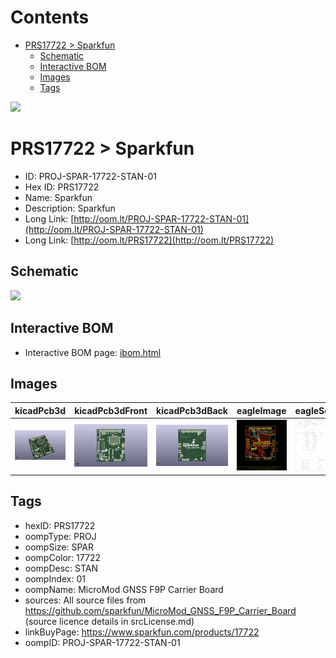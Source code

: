 



Contents
========

* [PRS17722 > Sparkfun](#prs17722--sparkfun)
	* [Schematic](#schematic)
	* [Interactive BOM](#interactive-bom)
	* [Images](#images)
	* [Tags](#tags)
  
![][im]
# PRS17722 > Sparkfun

- ID: PROJ-SPAR-17722-STAN-01
- Hex ID: PRS17722
- Name: Sparkfun
- Description: Sparkfun
- Long Link: [http://oom.lt/PROJ-SPAR-17722-STAN-01](http://oom.lt/PROJ-SPAR-17722-STAN-01)
- Long Link: [http://oom.lt/PRS17722](http://oom.lt/PRS17722)

## Schematic
  
![][schem]
## Interactive BOM

- Interactive BOM page: [ibom.html](https://htmlpreview.github.io/?https://github.com/oomlout/oomlout_OOMP_projects/blob/main/PROJ-SPAR-17722-STAN-01/kicad/bom/ibom.html)

## Images
  
  

|kicadPcb3d|kicadPcb3dFront|kicadPcb3dBack|eagleImage|eagleSchemImage|
| :---: | :---: | :---: | :---: | :---: |
|[![kicadPcb3d](kicadPcb3d_140.png)](kicadPcb3d.png)|[![kicadPcb3dFront](kicadPcb3dFront_140.png)](kicadPcb3dFront.png)|[![kicadPcb3dBack](kicadPcb3dBack_140.png)](kicadPcb3dBack.png)|[![eagleImage](eagleImage_140.png)](eagleImage.png)|[![eagleSchemImage](eagleSchemImage_140.png)](eagleSchemImage.png)|

## Tags

- hexID: PRS17722
- oompType: PROJ
- oompSize: SPAR
- oompColor: 17722
- oompDesc: STAN
- oompIndex: 01
- oompName: MicroMod GNSS F9P Carrier Board
- sources: All source files from https://github.com/sparkfun/MicroMod_GNSS_F9P_Carrier_Board (source licence details in srcLicense.md)
- linkBuyPage: https://www.sparkfun.com/products/17722
- oompID: PROJ-SPAR-17722-STAN-01



[im]: kicadPcb3d_450.png
[schem]: eagleSchemImage.png
